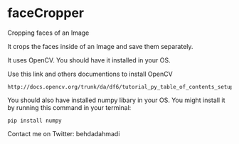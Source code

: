 # faceCropper
Cropping faces of an Image

It crops the faces inside of an Image and save them separately.

It uses OpenCV. You should have it installed in your OS.

Use this link and others documentions to install OpenCV

	http://docs.opencv.org/trunk/da/df6/tutorial_py_table_of_contents_setup.html
	
You should also have installed numpy libary in your OS. You might install it by running this command in your terminal:

	pip install numpy
	
Contact me on Twitter: behdadahmadi



